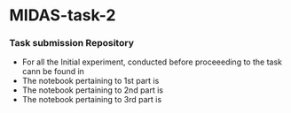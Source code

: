 # MIDAS-task-2

### Task submission Repository

* For all the Initial experiment, conducted before proceeeding to the task cann be found in  
* The notebook pertaining to 1st part is
* The notebook pertaining to 2nd part is
* The notebook pertaining to 3rd part is
